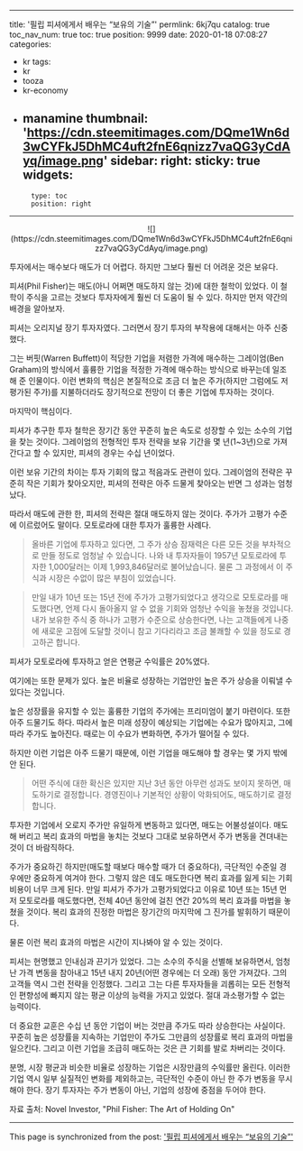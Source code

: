 
---
title: '필립 피셔에게서 배우는 “보유의 기술”'
permlink: 6kj7qu
catalog: true
toc_nav_num: true
toc: true
position: 9999
date: 2020-01-18 07:08:27
categories:
- kr
tags:
- kr
- tooza
- kr-economy
- manamine
thumbnail: 'https://cdn.steemitimages.com/DQme1Wn6d3wCYFkJ5DhMC4uft2fnE6qnizz7vaQG3yCdAyq/image.png'
sidebar:
    right:
        sticky: true
widgets:
    -
        type: toc
        position: right
---


<center>
![](https://cdn.steemitimages.com/DQme1Wn6d3wCYFkJ5DhMC4uft2fnE6qnizz7vaQG3yCdAyq/image.png)
</center>

투자에서는 매수보다 매도가 더 어렵다. 하지만 그보다 훨씬 더 어려운 것은 보유다. 

피셔(Phil Fisher)는 매도(아니 어쩌면 매도하지 않는 것)에 대한 철학이 있었다. 이 철학이 주식을 고르는 것보다 투자자에게 훨씬 더 도움이 될 수 있다. 하지만 먼저 약간의 배경을 알아보자.  

피셔는 오리지널 장기 투자자였다. 그러면서 장기 투자의 부작용에 대해서는 아주 신중했다. 

그는 버핏(Warren Buffett)이 적당한 기업을 저렴한 가격에 매수하는 그레이엄(Ben Graham)의 방식에서 훌륭한 기업을 적정한 가격에 매수하는 방식으로 바꾸는데 일조해 준 인물이다. 이런 변화의 핵심은 본질적으로 조금 더 높은 주가(하지만 그럼에도 저평가된 주가)를 지불하더라도 장기적으로 전망이 더 좋은 기업에 투자하는 것이다. 

마지막이 핵심이다. 

피셔가 추구한 투자 철학은 장기간 동안 꾸준히 높은 속도로 성장할 수 있는 소수의 기업을 찾는 것이다. 그레이엄의 전형적인 투자 전략을 보유 기간을 몇 년(1~3년)으로 가져간다고 할 수 있지만, 피셔의 경우는 수십 년이었다. 

이런 보유 기간의 차이는 투자 기회의 많고 적음과도 관련이 있다. 그레이엄의 전략은 꾸준히 작은 기회가 찾아오지만, 피셔의 전략은 아주 드물게 찾아오는 반면 그 성과는 엄청났다.  

따라서 매도에 관한 한, 피셔의 전략은 절대 매도하지 않는 것이다. 주가가 고평가 수준에 이르렀어도 말이다. 모토로라에 대한 투자가 훌륭한 사례다.

>올바른 기업에 투자하고 있다면, 그 주가 상승 잠재력은 다른 모든 것을 부차적으로 만들 정도로 엄청날 수 있습니다. 나와 내 투자자들이 1957년 모토로라에 투자한 1,000달러는 이제 1,993,846달러로 불어났습니다. 물론 그 과정에서 이 주식과 시장은 수없이 많은 부침이 있었습니다.  

>만일 내가 10년 또는 15년 전에 주가가 고평가되었다고 생각으로 모토로라를 매도했다면, 언제 다시 돌아올지 알 수 없을 기회와 엄청난 수익을 놓쳤을 것입니다. 내가 보유한 주식 중 하나가 고평가 수준으로 상승한다면, 나는 고객들에게 나중에 새로운 고점에 도달할 것이니 참고 기다리라고 조금 불쾌할 수 있을 정도로 경고하곤 합니다. 

피셔가 모토로라에 투자하고 얻은 연평균 수익률은 20%였다.  

여기에는 또한 문제가 있다. 높은 비율로 성장하는 기업만인 높은 주가 상승을 이뤄낼 수 있다는 것입니다.  

높은 성장률을 유지할 수 있는 훌륭한 기업의 주가에는 프리미엄이 붙기 마련이다. 또한 아주 드물기도 하다. 따라서 높은 미래 성장이 예상되는 기업에는 수요가 많아지고, 그에 따라 주가도 높아진다. 때로는 이 수요가 변화하면, 주가가 떨어질 수 있다. 

하지만 이런 기업은 아주 드물기 때문에, 이런 기업을 매도해야 할 경우는 몇 가지 밖에 안 된다. 

>어떤 주식에 대한 확신은 있지만 지난 3년 동안 아무런 성과도 보이지 못하면, 매도하기로 결정합니다. 경영진이나 기본적인 상황이 악화되어도, 매도하기로 결정합니다.

투자한 기업에서 오로지 주가만 유일하게 변동하고 있다면, 매도는 어불성설이다. 매도해 버리고 복리 효과의 마법을 놓치는 것보다 그대로 보유하면서 주가 변동을 견뎌내는 것이 더 바람직하다.  

주가가 ​​중요하긴 하지만(매도할 때보다 매수할 때가 더 중요하다), 극단적인 수준일 경우에만 중요하게 여겨야 한다. 그렇지 않은 데도 매도한다면 복리 효과를 잃게 되는 기회비용이 너무 크게 된다. 만일 피셔가 주가가 고평가되었다고 이유로 10년 또는 15년 먼저 모토로라를 매도했다면, 전체 40년 동안에 걸친 연간 20%의 복리 효과를 마법을 놓쳤을 것이다. 복리 효과의 진정한 마법은 장기간의 마지막에 그 진가를 발휘하기 때문이다.  

물론 이런 복리 효과의 마법은 시간이 지나봐야 알 수 있는 것이다. 

피셔는 현명했고 인내심과 끈기가 있었다. 그는 소수의 주식을 선별해 보유하면서, 엄청난 가격 변동을 참아내고 15년 내지 20년(어떤 경우에는 더 오래) 동안 가져갔다. 그의 고객들 역시 그런 전략을 인정했다. 그리고 그는 다른 투자자들을 괴롭히는 모든 전형적인 편향성에 빠지지 않는 평균 이상의 능력을 가지고 있었다. 절대 과소평가할 수 없는 능력이다. 

더 중요한 교훈은 수십 년 동안 기업이 버는 것만큼 주가도 따라 상승한다는 사실이다. 꾸준히 높은 성장률을 지속하는 기업만이 주가도 그만큼의 성장률로 복리 효과의 마법을 일으킨다. 그리고 이런 기업을 조급히 매도하는 것은 큰 기회를 발로 차버리는 것이다. 

분명, 시장 평균과 비슷한 비율로 성장하는 기업은 시장만큼의 수익률만 올린다. 이러한 기업 역시 일부 실질적인 변화를 제외하고는, 극단적인 수준이 아닌 한 주가 변동을 무시해야 한다. 장기 투자자는 주가 변동이 아닌, 기업의 성장에 중점을 두어야 한다. 

자료 출처: Novel Investor, "Phil Fisher: The Art of Holding On"

- - -

This page is synchronized from the post: ['필립 피셔에게서 배우는 “보유의 기술”'](https://steemit.com/@pius.pius/6kj7qu)
